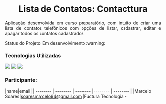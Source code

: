 <h1 align="center"> Lista de Contatos: Contacttura </h1>
 <p align="justify">Aplicação desenvolvida em curso preparatório, com intuito de criar uma lista de contatos telefônicos com opções de listar, cadastrar, editar e apagar todos os contatos cadastrados </p>
  Status do Projeto: Em desenvolvimento :warning:

### Tecnologias Utilizadas
<img src="https://img.shields.io/static/v1?label=java&message=language&color=red&style=for-the-badge&logo=SPRING"/>
<img src="https://img.shields.io/static/v1?label=spring boot&message=framework&color=blue&style=for-the-badge&logo=SPRING"/>
<img src="https://img.shields.io/static/v1?label=lombok&message=library&color=green&style=for-the-badge&logo=SPRING"/>

### Participante: 
|name|email|
| -------- | -------- | -------- |-------- | -------- |
|Marcelo Soares|soaresmarcelo94@gmail.com
|Fuctura Tecnologia|-
